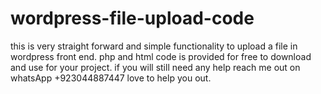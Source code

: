# wordpress-file-upload-code

this is very straight forward and simple functionality to upload a file in wordpress front end. php and html code is provided for free to download and use for your project. if you will still need any help reach me out on whatsApp +923044887447 love to help you out.

